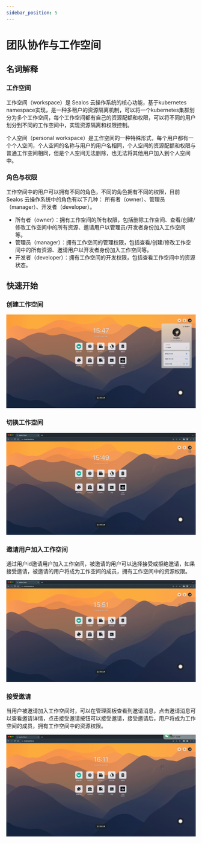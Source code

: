 ```yaml
---
sidebar_position: 5
---
```


# 团队协作与工作空间

## 名词解释

### 工作空间

工作空间（workspace）是 Sealos 云操作系统的核心功能，基于kubernetes
namespace实现，是一种多租户的资源隔离机制，可以将一个kubernetes集群划分为多个工作空间，每个工作空间都有自己的资源配额和权限，可以将不同的用户划分到不同的工作空间中，实现资源隔离和权限控制。

个人空间（personal
workspace）是工作空间的一种特殊形式，每个用户都有一个个人空间，个人空间的名称与用户的用户名相同，个人空间的资源配额和权限与普通工作空间相同，但是个人空间无法删除，也无法将其他用户加入到个人空间中。

### 角色与权限

工作空间中的用户可以拥有不同的角色，不同的角色拥有不同的权限，目前 Sealos 云操作系统中的角色有以下几种：
所有者（owner）、管理员（manager）、开发者（developer）。

+ 所有者（owner）：拥有工作空间的所有权限，包括删除工作空间、查看/创建/修改工作空间中的所有资源、邀请用户以管理员/开发者身份加入工作空间等。
+ 管理员（manager）：拥有工作空间的管理权限，包括查看/创建/修改工作空间中的所有资源、邀请用户以开发者身份加入工作空间等。
+ 开发者（developer）：拥有工作空间的开发权限，包括查看工作空间中的资源状态。

## 快速开始

### 创建工作空间

![create-workspace.gif](images%2Fcreate-workspace.gif)

### 切换工作空间

![switch-workspace.gif](images%2Fswitch-workspace.gif)

### 邀请用户加入工作空间

通过用户id邀请用户加入工作空间，被邀请的用户可以选择接受或拒绝邀请，如果接受邀请，被邀请的用户将成为工作空间的成员，拥有工作空间中的资源权限。

![invite-user.gif](images%2Finvite-user.gif)

### 接受邀请

当用户被邀请加入工作空间时，可以在管理面板查看到邀请消息，点击邀请消息可以查看邀请详情，点击接受邀请按钮可以接受邀请，接受邀请后，用户将成为工作空间的成员，拥有工作空间中的资源权限。

![accept-invite.gif](images%2Faccept-invite.gif)